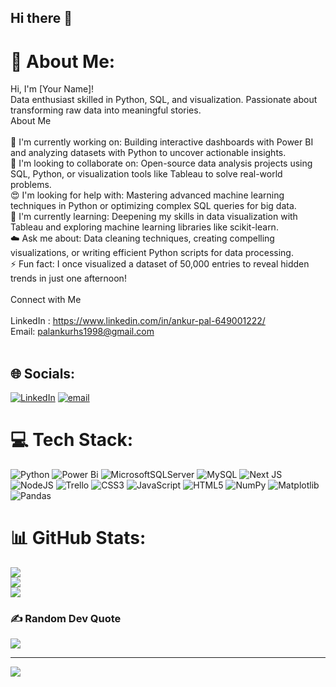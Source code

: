 ## Hi there 👋


# 💫 About Me:
Hi, I'm [Your Name]!<br>Data enthusiast skilled in Python, SQL, and visualization. Passionate about transforming raw data into meaningful stories.  <br>About Me<br><br>🔭 I'm currently working on: Building interactive dashboards with Power BI and analyzing datasets with Python to uncover actionable insights.  <br>👥 I'm looking to collaborate on: Open-source data analysis projects using SQL, Python, or visualization tools like Tableau to solve real-world problems.  <br>😍 I'm looking for help with: Mastering advanced machine learning techniques in Python or optimizing complex SQL queries for big data.  <br>🌱 I'm currently learning: Deepening my skills in data visualization with Tableau and exploring machine learning libraries like scikit-learn.  <br>☁️ Ask me about: Data cleaning techniques, creating compelling visualizations, or writing efficient Python scripts for data processing.  <br>⚡ Fun fact: I once visualized a dataset of 50,000 entries to reveal hidden trends in just one afternoon!<br><br>Connect with Me<br><br>LinkedIn  : https://www.linkedin.com/in/ankur-pal-649001222/<br>Email: palankurhs1998@gmail.com<br><br>


## 🌐 Socials:
[![LinkedIn](https://img.shields.io/badge/LinkedIn-%230077B5.svg?logo=linkedin&logoColor=white)](https://linkedin.com/in/ankur-pal-649001222) [![email](https://img.shields.io/badge/Email-D14836?logo=gmail&logoColor=white)](mailto:palankurhs1998@gmail.com) 

# 💻 Tech Stack:
![Python](https://img.shields.io/badge/python-3670A0?style=for-the-badge&logo=python&logoColor=ffdd54) ![Power Bi](https://img.shields.io/badge/power_bi-F2C811?style=for-the-badge&logo=powerbi&logoColor=black) ![MicrosoftSQLServer](https://img.shields.io/badge/Microsoft%20SQL%20Server-CC2927?style=for-the-badge&logo=microsoft%20sql%20server&logoColor=white) ![MySQL](https://img.shields.io/badge/mysql-4479A1.svg?style=for-the-badge&logo=mysql&logoColor=white) ![Next JS](https://img.shields.io/badge/Next-black?style=for-the-badge&logo=next.js&logoColor=white) ![NodeJS](https://img.shields.io/badge/node.js-6DA55F?style=for-the-badge&logo=node.js&logoColor=white) ![Trello](https://img.shields.io/badge/Trello-%23026AA7.svg?style=for-the-badge&logo=Trello&logoColor=white) ![CSS3](https://img.shields.io/badge/css3-%231572B6.svg?style=for-the-badge&logo=css3&logoColor=white) ![JavaScript](https://img.shields.io/badge/javascript-%23323330.svg?style=for-the-badge&logo=javascript&logoColor=%23F7DF1E) ![HTML5](https://img.shields.io/badge/html5-%23E34F26.svg?style=for-the-badge&logo=html5&logoColor=white) ![NumPy](https://img.shields.io/badge/numpy-%23013243.svg?style=for-the-badge&logo=numpy&logoColor=white) ![Matplotlib](https://img.shields.io/badge/Matplotlib-%23ffffff.svg?style=for-the-badge&logo=Matplotlib&logoColor=black) ![Pandas](https://img.shields.io/badge/pandas-%23150458.svg?style=for-the-badge&logo=pandas&logoColor=white)
# 📊 GitHub Stats:
![](https://github-readme-stats.vercel.app/api?username=Ank-Pal&theme=dark&hide_border=false&include_all_commits=false&count_private=false)<br/>
![](https://nirzak-streak-stats.vercel.app/?user=Ank-Pal&theme=dark&hide_border=false)<br/>
![](https://github-readme-stats.vercel.app/api/top-langs/?username=Ank-Pal&theme=dark&hide_border=false&include_all_commits=false&count_private=false&layout=compact)

### ✍️ Random Dev Quote
![](https://quotes-github-readme.vercel.app/api?type=horizontal&theme=radical)

---
[![](https://visitcount.itsvg.in/api?id=Ank-Pal&icon=0&color=0)](https://visitcount.itsvg.in)

<!-- Proudly created with GPRM ( https://gprm.itsvg.in ) -->
